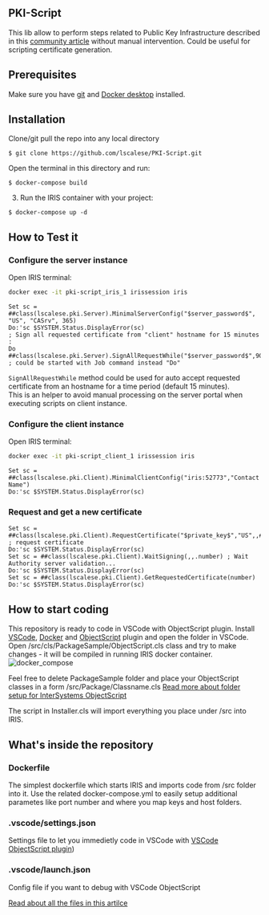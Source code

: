 ## PKI-Script

This lib allow to perform steps related to Public Key Infrastructure described in this [community article](https://community.intersystems.com/post/creating-ssl-enabled-mirror-intersystems-iris-using-public-key-infrastructure-pki) without manual intervention.  Could be useful for scripting certificate generation.  



## Prerequisites
Make sure you have [git](https://git-scm.com/book/en/v2/Getting-Started-Installing-Git) and [Docker desktop](https://www.docker.com/products/docker-desktop) installed.

## Installation 

Clone/git pull the repo into any local directory

```
$ git clone https://github.com/lscalese/PKI-Script.git
```

Open the terminal in this directory and run:

```
$ docker-compose build
```

3. Run the IRIS container with your project:

```
$ docker-compose up -d
```

## How to Test it

### Configure the server instance

Open IRIS terminal:

```bash
docker exec -it pki-script_iris_1 irissession iris
```

```Objectscript
Set sc = ##class(lscalese.pki.Server).MinimalServerConfig("$server_password$", "US", "CASrv", 365)
Do:'sc $SYSTEM.Status.DisplayError(sc)
; Sign all requested certificate from "client" hostname for 15 minutes : 
Do ##class(lscalese.pki.Server).SignAllRequestWhile("$server_password$",900,"client") ; could be started with Job command instead "Do"
```

`SignAllRequestWhile` method could be used for auto accept requested certificate from an hostname for a time period (default 15 minutes).  
This is an helper to avoid manual processing on the server portal when executing scripts on client instance.


### Configure the client instance

Open IRIS terminal:

```bash
docker exec -it pki-script_client_1 irissession iris
```

```Objectscript
Set sc = ##class(lscalese.pki.Client).MinimalClientConfig("iris:52773","Contact Name")
Do:'sc $SYSTEM.Status.DisplayError(sc)
```

### Request and get a new certificate

```Objectscript
Set sc = ##class(lscalese.pki.Client).RequestCertificate("$private_key$","US",,##class(lscalese.pki.Client).GenerateFilename()) ; request certificate
Do:'sc $SYSTEM.Status.DisplayError(sc)
Set sc = ##class(lscalese.pki.Client).WaitSigning(,,.number) ; Wait Authority server validation...
Do:'sc $SYSTEM.Status.DisplayError(sc)
Set sc = ##class(lscalese.pki.Client).GetRequestedCertificate(number)
Do:'sc $SYSTEM.Status.DisplayError(sc)
```


## How to start coding
This repository is ready to code in VSCode with ObjectScript plugin.
Install [VSCode](https://code.visualstudio.com/), [Docker](https://marketplace.visualstudio.com/items?itemName=ms-azuretools.vscode-docker) and [ObjectScript](https://marketplace.visualstudio.com/items?itemName=daimor.vscode-objectscript) plugin and open the folder in VSCode.
Open /src/cls/PackageSample/ObjectScript.cls class and try to make changes - it will be compiled in running IRIS docker container.
![docker_compose](https://user-images.githubusercontent.com/2781759/76656929-0f2e5700-6547-11ea-9cc9-486a5641c51d.gif)

Feel free to delete PackageSample folder and place your ObjectScript classes in a form
/src/Package/Classname.cls
[Read more about folder setup for InterSystems ObjectScript](https://community.intersystems.com/post/simplified-objectscript-source-folder-structure-package-manager)

The script in Installer.cls will import everything you place under /src into IRIS.


## What's inside the repository

### Dockerfile

The simplest dockerfile which starts IRIS and imports code from /src folder into it.
Use the related docker-compose.yml to easily setup additional parametes like port number and where you map keys and host folders.


### .vscode/settings.json

Settings file to let you immedietly code in VSCode with [VSCode ObjectScript plugin](https://marketplace.visualstudio.com/items?itemName=daimor.vscode-objectscript))

### .vscode/launch.json
Config file if you want to debug with VSCode ObjectScript

[Read about all the files in this artilce](https://community.intersystems.com/post/dockerfile-and-friends-or-how-run-and-collaborate-objectscript-projects-intersystems-iris)
